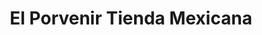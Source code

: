 ---
title: "El Porvenir Tienda Mexicana"
url: /tigard/el-porvenir-tienda-mexicana/
shop: Lebensmittel
---